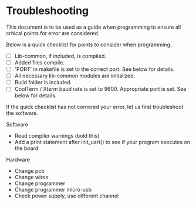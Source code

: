 # Troubleshooting

This document is to be used as a guide when programming to ensure all critical points for error are considered.

Below is a quick checklist for points to consider when programming.

- [ ] Lib-common, if included, is compiled.
- [ ] Added files compile.
- [ ] 'PORT' in makefile is set to the correct port. See below for details.
- [ ] All necessary lib-common modules are initialized.
- [ ] Build folder is included.
- [ ] CoolTerm / Xterm baud rate is set to 9600. Appropriate port is set. See below for details.

If the quick checklist has not cornered your error, let us first troubleshoot the software.

Software
- Read compiler warnings (bold this)
- Add a print statement after init_uart() to see if your program executes on the board

Hardware
- Change pcb
- Change wires
- Change programmer
- Change programmer micro-usb
- Check power supply, use different channel
